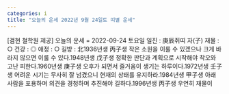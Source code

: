 ```yaml
---
categories: i
title: "오늘의 운세 2022년 9월 24일토 띠별 운세"
---
```

[겸현 철학원 제공] 오늘의 운세 = 2022-09-24 토요일 일진 : 庚辰쥐띠 자(子) 재물 : ○ 건강 : ◎ 애정 : ○ 길방 : 北1936년생 丙子생 작은 소원을 이룰 수 있겠으나 크게 바라지 않으면 이룰 수 있다.1948년생 戊子생 정확한 판단과 계획으로 시작해야 착오와 고난 피한다.1960년생 庚子생 오후가 되면서 즐거움이 생기는 하루이다.1972년생 壬子생 어려운 시기는 무사히 잘 넘겼으니 현재의 상태를 유지하라.1984년생 甲子생 아래 사람을 포용하며 의견을 경청하며 추진해야 길하다.1996년생 丙子생 우연히 재물이